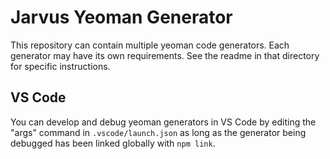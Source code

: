 # Jarvus Yeoman Generator

This repository can contain multiple yeoman code generators. Each generator may have its own requirements. See the readme in that directory for specific instructions.

## VS Code

You can develop and debug yeoman generators in VS Code by editing the "args" command in `.vscode/launch.json` as long as the generator being
debugged has been linked globally with `npm link`.